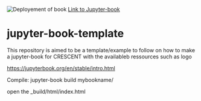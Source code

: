 ![Deployement of book](https://github.com/cascadiaquakes/earthquake_catalog_book/actions/workflows/deploy-book.yml/badge.svg) [Link to Jupyter-book](https://cascadiaquakes.github.io/earthquake_catalog_book/)

# jupyter-book-template

This repository is aimed to be a template/example to follow on how to make a jupyter-book for CRESCENT with the availableb ressources such as logo

https://jupyterbook.org/en/stable/intro.html

Compile: 
jupyter-book build mybookname/

open the _build/html/index.html
